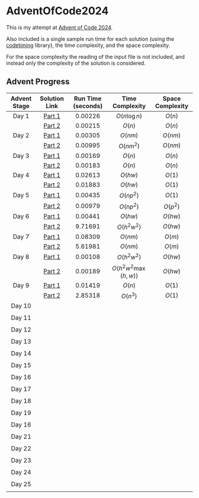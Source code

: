 # AdventOfCode2024

This is my attempt at [Advent of Code 2024](https://adventofcode.com/2024/about).

Also included is a single sample run time for each solution (using the [codetiming](https://github.com/realpython/codetiming) library), the time complexity, and the space complexity.

For the space complexity the reading of the input file is not included, and instead only the complexity of the solution is considered.

## Advent Progress

| Advent Stage |                                      Solution Link                                      | Run Time (seconds) |   Time Complexity    | Space Complexity |
|:------------:|:---------------------------------------------------------------------------------------:|:------------------:|:--------------------:|:----------------:|
|    Day 1     | [Part 1](https://github.com/DavidAHazra/AdventOfCode2024/blob/master/A-day-1/part-1.py) |      0.00226       |     $O(n\log n)$     |      $O(n)$      |
|              | [Part 2](https://github.com/DavidAHazra/AdventOfCode2024/blob/master/A-day-1/part-2.py) |      0.00215       |        $O(n)$        |      $O(n)$      |
|    Day 2     | [Part 1](https://github.com/DavidAHazra/AdventOfCode2024/blob/master/B-day-2/part-1.py) |      0.00305       |       $O(nm)$        |     $O(nm)$      |
|              | [Part 2](https://github.com/DavidAHazra/AdventOfCode2024/blob/master/B-day-2/part-2.py) |      0.00995       |      $O(nm^2)$       |     $O(nm)$      |
|    Day 3     | [Part 1](https://github.com/DavidAHazra/AdventOfCode2024/blob/master/C-day-3/part-1.py) |      0.00169       |        $O(n)$        |      $O(n)$      |
|              | [Part 2](https://github.com/DavidAHazra/AdventOfCode2024/blob/master/C-day-3/part-2.py) |      0.00183       |        $O(n)$        |      $O(n)$      |
|    Day 4     | [Part 1](https://github.com/DavidAHazra/AdventOfCode2024/blob/master/D-day-4/part-1.py) |      0.02613       |       $O(hw)$        |      $O(1)$      |
|              | [Part 2](https://github.com/DavidAHazra/AdventOfCode2024/blob/master/D-day-4/part-2.py) |      0.01883       |       $O(hw)$        |      $O(1)$      |
|    Day 5     | [Part 1](https://github.com/DavidAHazra/AdventOfCode2024/blob/master/E-day-5/part-1.py) |      0.00435       |      $O(np^2)$       |      $O(1)$      |
|              | [Part 2](https://github.com/DavidAHazra/AdventOfCode2024/blob/master/E-day-5/part-2.py) |      0.00979       |      $O(np^2)$       |     $O(p^2)$     |
|    Day 6     | [Part 1](https://github.com/DavidAHazra/AdventOfCode2024/blob/master/F-day-6/part-1.py) |      0.00441       |       $O(hw)$        |     $O(hw)$      |
|              | [Part 2](https://github.com/DavidAHazra/AdventOfCode2024/blob/master/F-day-6/part-2.py) |      9.71691       |     $O(h^2w^2)$      |     $O(hw)$      |
|    Day 7     | [Part 1](https://github.com/DavidAHazra/AdventOfCode2024/blob/master/G-day-7/part-1.py) |      0.08309       |       $O(nm)$        |      $O(m)$      |
|              | [Part 2](https://github.com/DavidAHazra/AdventOfCode2024/blob/master/G-day-7/part-2.py) |      5.61981       |       $O(nm)$        |      $O(m)$      |
|    Day 8     | [Part 1](https://github.com/DavidAHazra/AdventOfCode2024/blob/master/H-day-8/part-1.py) |      0.00108       |     $O(h^2w^2)$      |     $O(hw)$      |
|              | [Part 2](https://github.com/DavidAHazra/AdventOfCode2024/blob/master/H-day-8/part-2.py) |      0.00189       | $O(h^2w^2\max(h,w))$ |     $O(hw)$      |
|    Day 9     | [Part 1](https://github.com/DavidAHazra/AdventOfCode2024/blob/master/I-day-9/part-1.py) |      0.01419       |        $O(n)$        |      $O(1)$      |
|              | [Part 2](https://github.com/DavidAHazra/AdventOfCode2024/blob/master/I-day-9/part-2.py) |      2.85318       |       $O(n^3)$       |      $O(1)$      |
|    Day 10    |                                                                                         |                    |                      |                  |
|              |                                                                                         |                    |                      |                  |
|    Day 11    |                                                                                         |                    |                      |                  |
|              |                                                                                         |                    |                      |                  |
|    Day 12    |                                                                                         |                    |                      |                  |
|              |                                                                                         |                    |                      |                  |
|    Day 13    |                                                                                         |                    |                      |                  |
|              |                                                                                         |                    |                      |                  |
|    Day 14    |                                                                                         |                    |                      |                  |
|              |                                                                                         |                    |                      |                  |
|    Day 15    |                                                                                         |                    |                      |                  |
|              |                                                                                         |                    |                      |                  |
|    Day 16    |                                                                                         |                    |                      |                  |
|              |                                                                                         |                    |                      |                  |
|    Day 17    |                                                                                         |                    |                      |                  |
|              |                                                                                         |                    |                      |                  |
|    Day 18    |                                                                                         |                    |                      |                  |
|              |                                                                                         |                    |                      |                  |
|    Day 19    |                                                                                         |                    |                      |                  |
|              |                                                                                         |                    |                      |                  |
|    Day 16    |                                                                                         |                    |                      |                  |
|              |                                                                                         |                    |                      |                  |
|    Day 21    |                                                                                         |                    |                      |                  |
|              |                                                                                         |                    |                      |                  |
|    Day 22    |                                                                                         |                    |                      |                  |
|              |                                                                                         |                    |                      |                  |
|    Day 23    |                                                                                         |                    |                      |                  |
|              |                                                                                         |                    |                      |                  |
|    Day 24    |                                                                                         |                    |                      |                  |
|              |                                                                                         |                    |                      |                  |
|    Day 25    |                                                                                         |                    |                      |                  |
|              |                                                                                         |                    |                      |                  |
